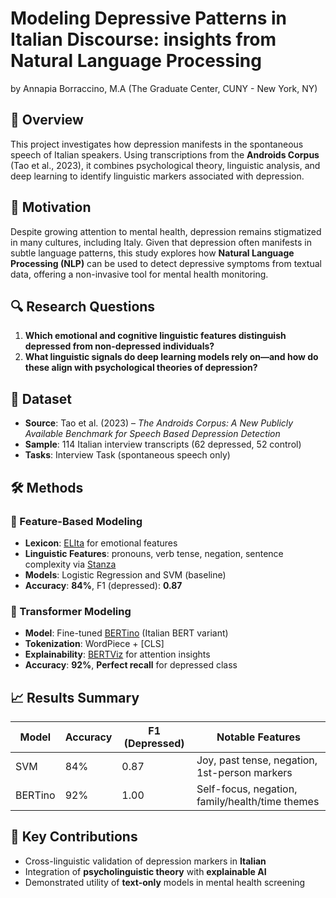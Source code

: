 # Modeling Depressive Patterns in Italian Discourse: insights from Natural Language Processing
by Annapia Borraccino, M.A (The Graduate Center, CUNY - New York, NY)

## 📘 Overview

This project investigates how depression manifests in the spontaneous speech of Italian speakers. Using transcriptions from the **Androids Corpus** (Tao et al., 2023), it combines psychological theory, linguistic analysis, and deep learning to identify linguistic markers associated with depression.

## 🧠 Motivation

Despite growing attention to mental health, depression remains stigmatized in many cultures, including Italy. Given that depression often manifests in subtle language patterns, this study explores how **Natural Language Processing (NLP)** can be used to detect depressive symptoms from textual data, offering a non-invasive tool for mental health monitoring.

## 🔍 Research Questions

1. **Which emotional and cognitive linguistic features distinguish depressed from non-depressed individuals?**  
2. **What linguistic signals do deep learning models rely on—and how do these align with psychological theories of depression?**

## 📂 Dataset

- **Source**: Tao et al. (2023) – *The Androids Corpus: A New Publicly Available Benchmark for Speech Based Depression Detection*
- **Sample**: 114 Italian interview transcripts (62 depressed, 52 control)
- **Tasks**: Interview Task (spontaneous speech only)

## 🛠 Methods

### 🔧 Feature-Based Modeling
- **Lexicon**: [ELIta](https://github.com/edipalm/EliTa) for emotional features
- **Linguistic Features**: pronouns, verb tense, negation, sentence complexity via [Stanza](https://stanfordnlp.github.io/stanza/)
- **Models**: Logistic Regression and SVM (baseline)
- **Accuracy**: **84%**, F1 (depressed): **0.87**

### 🤖 Transformer Modeling
- **Model**: Fine-tuned [BERTino](https://huggingface.co/Musixmatch/umberto-commoncrawl-cased-v1) (Italian BERT variant)
- **Tokenization**: WordPiece + [CLS]
- **Explainability**: [BERTViz](https://github.com/jessevig/bertviz) for attention insights
- **Accuracy**: **92%**, **Perfect recall** for depressed class

## 📈 Results Summary

| Model     | Accuracy | F1 (Depressed) | Notable Features |
|-----------|----------|----------------|------------------|
| SVM       | 84%      | 0.87           | Joy, past tense, negation, 1st-person markers |
| BERTino   | 92%      | 1.00           | Self-focus, negation, family/health/time themes |

## 🧩 Key Contributions

- Cross-linguistic validation of depression markers in **Italian**
- Integration of **psycholinguistic theory** with **explainable AI**
- Demonstrated utility of **text-only** models in mental health screening

